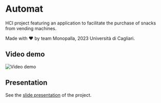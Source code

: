 # Automat
HCI project featuring an application to facilitate the purchase of snacks from vending machines.

Made with ♥ by team Monopalla, 2023 Università di Cagliari.

## Video demo
![Video demo](VideoDemo.gif)


## Presentation
See the [slide presentation](https://docs.google.com/presentation/d/1lOde4AXuIau27U3cnqQ-XlT_Ee5bmJken-RgGXCg0XU/edit?usp=sharing) of the project.
